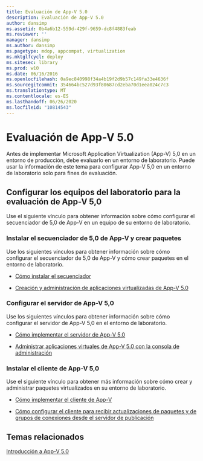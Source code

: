 ```yaml
---
title: Evaluación de App-V 5.0
description: Evaluación de App-V 5.0
author: dansimp
ms.assetid: 0b4a6b12-559d-429f-9659-dc8f4883feab
ms.reviewer: ''
manager: dansimp
ms.author: dansimp
ms.pagetype: mdop, appcompat, virtualization
ms.mktglfcycl: deploy
ms.sitesec: library
ms.prod: w10
ms.date: 06/16/2016
ms.openlocfilehash: 0a9ec840998f34a4b19f2d9b57c149fa33e4636f
ms.sourcegitcommit: 354664bc527d93f80687cd2eba70d1eea024c7c3
ms.translationtype: MT
ms.contentlocale: es-ES
ms.lasthandoff: 06/26/2020
ms.locfileid: "10814543"
---
```

# Evaluación de App-V 5.0


Antes de implementar Microsoft Application Virtualization (App-V) 5,0 en un entorno de producción, debe evaluarlo en un entorno de laboratorio. Puede usar la información de este tema para configurar App-V 5,0 en un entorno de laboratorio solo para fines de evaluación.

## Configurar los equipos del laboratorio para la evaluación de App-V 5,0


Use el siguiente vínculo para obtener información sobre cómo configurar el secuenciador de 5,0 de App-V en un equipo de su entorno de laboratorio.

### Instalar el secuenciador de 5,0 de App-V y crear paquetes

Use los siguientes vínculos para obtener información sobre cómo configurar el secuenciador de 5,0 de App-V y cómo crear paquetes en el entorno de laboratorio.

-   [Cómo instalar el secuenciador](how-to-install-the-sequencer-beta-gb18030.md)

-   [Creación y administración de aplicaciones virtualizadas de App-V 5.0](creating-and-managing-app-v-50-virtualized-applications.md)

### <a href="" id="configuring-the-app-v-5-0-server-"></a>Configurar el servidor de App-V 5,0

Use los siguientes vínculos para obtener información sobre cómo configurar el servidor de App-V 5,0 en el entorno de laboratorio.

-   [Cómo implementar el servidor de App-V 5.0](how-to-deploy-the-app-v-50-server-50sp3.md)

-   [Administrar aplicaciones virtuales de App-V 5.0 con la consola de administración](administering-app-v-50-virtual-applications-by-using-the-management-console.md)

### Instalar el cliente de App-V 5,0

Use el siguiente vínculo para obtener más información sobre cómo crear y administrar paquetes virtualizados en su entorno de laboratorio.

-   [Cómo implementar el cliente de App-V](how-to-deploy-the-app-v-client-gb18030.md)

-   [Cómo configurar el cliente para recibir actualizaciones de paquetes y de grupos de conexiones desde el servidor de publicación](how-to-configure-the-client-to-receive-package-and-connection-groups-updates-from-the-publishing-server-beta.md)






## Temas relacionados


[Introducción a App-V 5.0](getting-started-with-app-v-50--rtm.md)

 

 





